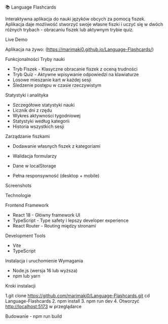 📚 Language Flashcards

Interaktywna aplikacja do nauki języków obcych za pomocą fiszek.
Aplikacja daje możliwość stworzyć swoje własne fiszki i uczyć się w dwóch różnych trybach - obracaniu fiszek lub aktywnym trybie quiz.

Live Demo

Aplikacja na żywo: (https://marimaki0.github.io/Language-Flashcards/)

Funkcjonalności
Tryby nauki

- Tryb Fiszek - Klasyczne obracanie fiszek z oceną trudności
- Tryb Quiz - Aktywne wpisywanie odpowiedzi na klawiaturze
- Losowe mieszanie kart w każdej sesji
- Śledzenie postępu w czasie rzeczywistym

Statystyki i analityka

- Szczegółowe statystyki nauki
- Licznik dni z rzędu
- Wykres aktywności tygodniowej
- Statystyki według kategorii
- Historia wszystkich sesji

Zarządzanie fiszkami

- Dodawanie własnych fiszek z kategoriami
- Walidacja formularzy
- Dane w localStorage

- Pełna responsywność (desktop + mobile)

Screenshots

Technologie

Frontend Framework

- React 18 - Główny framework UI
- TypeScript - Type safety i lepszy developer experience
- React Router - Routing między stronami

Development Tools

- Vite
- TypeScript

Instalacja i uruchomienie
Wymagania

- Node.js (wersja 16 lub wyższa)
- npm lub yarn

Kroki instalacji

1.git clone https://github.com/marimaki0/Language-Flashcards.git
cd Language-Flashcards 2. npm install 3. npm run dev 4. Otworzyć [http://localhost:5173](http://localhost:5173) w przeglądarce

Budowanie - npm run build
